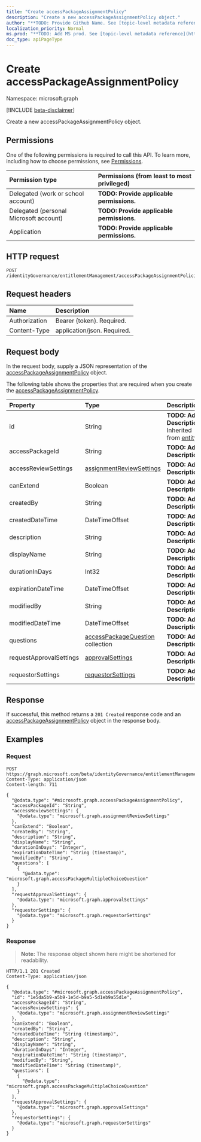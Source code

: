 ```yaml
---
title: "Create accessPackageAssignmentPolicy"
description: "Create a new accessPackageAssignmentPolicy object."
author: "**TODO: Provide Github Name. See [topic-level metadata reference](https://msgo.azurewebsites.net/add/document/guidelines/metadata.html#topic-level-metadata)**"
localization_priority: Normal
ms.prod: "**TODO: Add MS prod. See [topic-level metadata reference](https://msgo.azurewebsites.net/add/document/guidelines/metadata.html#topic-level-metadata)**"
doc_type: apiPageType
---
```


# Create accessPackageAssignmentPolicy
Namespace: microsoft.graph

[!INCLUDE [beta-disclaimer](../../includes/beta-disclaimer.md)]

Create a new accessPackageAssignmentPolicy object.

## Permissions
One of the following permissions is required to call this API. To learn more, including how to choose permissions, see [Permissions](/graph/permissions-reference).

|Permission type|Permissions (from least to most privileged)|
|:---|:---|
|Delegated (work or school account)|**TODO: Provide applicable permissions.**|
|Delegated (personal Microsoft account)|**TODO: Provide applicable permissions.**|
|Application|**TODO: Provide applicable permissions.**|

## HTTP request

<!-- {
  "blockType": "ignored"
}
-->
``` http
POST /identityGovernance/entitlementManagement/accessPackageAssignmentPolicies/{accessPackageAssignmentPolicyId}/accessPackage/accessPackageAssignmentPolicies
```

## Request headers
|Name|Description|
|:---|:---|
|Authorization|Bearer {token}. Required.|
|Content-Type|application/json. Required.|

## Request body
In the request body, supply a JSON representation of the [accessPackageAssignmentPolicy](../resources/accesspackageassignmentpolicy.md) object.

The following table shows the properties that are required when you create the [accessPackageAssignmentPolicy](../resources/accesspackageassignmentpolicy.md).

|Property|Type|Description|
|:---|:---|:---|
|id|String|**TODO: Add Description** Inherited from [entity](../resources/entity.md)|
|accessPackageId|String|**TODO: Add Description**|
|accessReviewSettings|[assignmentReviewSettings](../resources/assignmentreviewsettings.md)|**TODO: Add Description**|
|canExtend|Boolean|**TODO: Add Description**|
|createdBy|String|**TODO: Add Description**|
|createdDateTime|DateTimeOffset|**TODO: Add Description**|
|description|String|**TODO: Add Description**|
|displayName|String|**TODO: Add Description**|
|durationInDays|Int32|**TODO: Add Description**|
|expirationDateTime|DateTimeOffset|**TODO: Add Description**|
|modifiedBy|String|**TODO: Add Description**|
|modifiedDateTime|DateTimeOffset|**TODO: Add Description**|
|questions|[accessPackageQuestion](../resources/accesspackagequestion.md) collection|**TODO: Add Description**|
|requestApprovalSettings|[approvalSettings](../resources/approvalsettings.md)|**TODO: Add Description**|
|requestorSettings|[requestorSettings](../resources/requestorsettings.md)|**TODO: Add Description**|



## Response

If successful, this method returns a `201 Created` response code and an [accessPackageAssignmentPolicy](../resources/accesspackageassignmentpolicy.md) object in the response body.

## Examples

### Request
<!-- {
  "blockType": "request",
  "name": "create_accesspackageassignmentpolicy_from_"
}
-->
``` http
POST https://graph.microsoft.com/beta/identityGovernance/entitlementManagement/accessPackageAssignmentPolicies/{accessPackageAssignmentPolicyId}/accessPackage/accessPackageAssignmentPolicies
Content-Type: application/json
Content-length: 711

{
  "@odata.type": "#microsoft.graph.accessPackageAssignmentPolicy",
  "accessPackageId": "String",
  "accessReviewSettings": {
    "@odata.type": "microsoft.graph.assignmentReviewSettings"
  },
  "canExtend": "Boolean",
  "createdBy": "String",
  "description": "String",
  "displayName": "String",
  "durationInDays": "Integer",
  "expirationDateTime": "String (timestamp)",
  "modifiedBy": "String",
  "questions": [
    {
      "@odata.type": "microsoft.graph.accessPackageMultipleChoiceQuestion"
    }
  ],
  "requestApprovalSettings": {
    "@odata.type": "microsoft.graph.approvalSettings"
  },
  "requestorSettings": {
    "@odata.type": "microsoft.graph.requestorSettings"
  }
}
```


### Response
>**Note:** The response object shown here might be shortened for readability.
<!-- {
  "blockType": "response",
  "truncated": true,
  "@odata.type": "microsoft.graph.accessPackageAssignmentPolicy"
}
-->
``` http
HTTP/1.1 201 Created
Content-Type: application/json

{
  "@odata.type": "#microsoft.graph.accessPackageAssignmentPolicy",
  "id": "1e5da5b9-a5b9-1e5d-b9a5-5d1eb9a55d1e",
  "accessPackageId": "String",
  "accessReviewSettings": {
    "@odata.type": "microsoft.graph.assignmentReviewSettings"
  },
  "canExtend": "Boolean",
  "createdBy": "String",
  "createdDateTime": "String (timestamp)",
  "description": "String",
  "displayName": "String",
  "durationInDays": "Integer",
  "expirationDateTime": "String (timestamp)",
  "modifiedBy": "String",
  "modifiedDateTime": "String (timestamp)",
  "questions": [
    {
      "@odata.type": "microsoft.graph.accessPackageMultipleChoiceQuestion"
    }
  ],
  "requestApprovalSettings": {
    "@odata.type": "microsoft.graph.approvalSettings"
  },
  "requestorSettings": {
    "@odata.type": "microsoft.graph.requestorSettings"
  }
}
```

